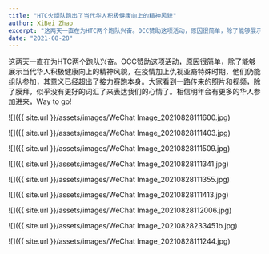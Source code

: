 ```yaml
---
title: "HTC火炬队跑出了当代华人积极健康向上的精神风貌"
author: XiBei Zhao
excerpt: "这两天一直在为HTC两个跑队兴奋。OCC赞助这项活动，原因很简单，除了能够展示当代华人积极健康向上的精神风貌，在疫情加上仇视亚裔特殊时期，他们仍能组队参加，其意义已经超出了接力赛跑本身。大家看到一路传来的照片和视频，除了膜拜，似乎没有更好的词汇了来表达我们的心情了。相信明年会有更多的华人参加进来，Way to go!"
date: "2021-08-28"
---
```


这两天一直在为HTC两个跑队兴奋。OCC赞助这项活动，原因很简单，除了能够展示当代华人积极健康向上的精神风貌，在疫情加上仇视亚裔特殊时期，他们仍能组队参加，其意义已经超出了接力赛跑本身。大家看到一路传来的照片和视频，除了膜拜，似乎没有更好的词汇了来表达我们的心情了。相信明年会有更多的华人参加进来，Way to go!

![]({{ site.url }}/assets/images/WeChat Image_20210828111600.jpg)

![]({{ site.url }}/assets/images/WeChat Image_20210828111403.jpg)

![]({{ site.url }}/assets/images/WeChat Image_20210828111509.jpg)

![]({{ site.url }}/assets/images/WeChat Image_20210828111341.jpg)

![]({{ site.url }}/assets/images/WeChat Image_20210828111355.jpg)

![]({{ site.url }}/assets/images/WeChat Image_20210828111413.jpg)

![]({{ site.url }}/assets/images/WeChat Image_20210828112006.jpg)

![]({{ site.url }}/assets/images/WeChat Image_20210828233451b.jpg)

![]({{ site.url }}/assets/images/WeChat Image_20210828111244.jpg)
